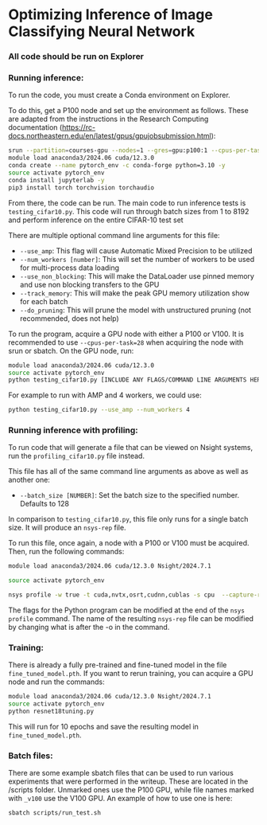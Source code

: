 # Optimizing Inference of Image Classifying Neural Network

### All code should be run on Explorer


### Running inference:

To run the code, you must create a Conda environment on Explorer.

To do this, get a P100 node and set up the environment as follows. These are adapted from the instructions in the Research Computing documentation (https://rc-docs.northeastern.edu/en/latest/gpus/gpujobsubmission.html):

```bash
srun --partition=courses-gpu --nodes=1 --gres=gpu:p100:1 --cpus-per-task=2 --mem=10GB --time=02:00:00 --pty /bin/bash
module load anaconda3/2024.06 cuda/12.3.0
conda create --name pytorch_env -c conda-forge python=3.10 -y
source activate pytorch_env
conda install jupyterlab -y
pip3 install torch torchvision torchaudio
```

From there, the code can be run. The main code to run inference tests is `testing_cifar10.py`. This code will run through batch sizes from 1 to 8192 and perform inference on the entire CIFAR-10 test set

There are multiple optional command line arguments for this file:
- `--use_amp`: This flag will cause Automatic Mixed Precision to be utilized
- `--num_workers [number]`: This will set the number of workers to be used for multi-process data loading
- `--use_non_blocking`: This will make the DataLoader use pinned memory and use non blocking transfers to the GPU
- `--track_memory`: This will make the peak GPU memory utilization show for each batch
- `--do_pruning`: This will prune the model with unstructured pruning (not recommended, does not help)

To run the program, acquire a GPU node with either a P100 or V100. It is recommended to use `--cpus-per-task=28` when acquiring the node with srun or sbatch. On the GPU node, run:

```bash
module load anaconda3/2024.06 cuda/12.3.0
source activate pytorch_env
python testing_cifar10.py [INCLUDE ANY FLAGS/COMMAND LINE ARGUMENTS HERE]
``` 

For example to run with AMP and 4 workers, we could use:

```bash
python testing_cifar10.py --use_amp --num_workers 4
```

### Running inference with profiling:

To run code that will generate a file that can be viewed on Nsight systems, run the `profiling_cifar10.py` file instead.

This file has all of the same command line arguments as above as well as another one:
- `--batch_size [NUMBER]`: Set the batch size to the specified number. Defaults to 128

In comparison to `testing_cifar10.py`, this file only runs for a single batch size. It will produce an `nsys-rep` file.

To run this file, once again, a node with a P100 or V100 must be acquired. Then, run the following commands:

```bash
module load anaconda3/2024.06 cuda/12.3.0 Nsight/2024.7.1

source activate pytorch_env

nsys profile -w true -t cuda,nvtx,osrt,cudnn,cublas -s cpu  --capture-range=cudaProfilerApi --cudabacktrace=true -x true -o no_workers_batch_128_amp python profiling_cifar10.py --use_amp --batch_size 128 --num_workers 0
```

The flags for the Python program can be modified at the end of the `nsys profile` command.
The name of the resulting `nsys-rep` file can be modified by changing what is after the -o in the command.

### Training:

There is already a fully pre-trained and fine-tuned model in the file `fine_tuned_model.pth`. If you want to rerun training, you can acquire a GPU node and run the commands:

```bash
module load anaconda3/2024.06 cuda/12.3.0 Nsight/2024.7.1
source activate pytorch_env
python resnet18tuning.py
```

This will run for 10 epochs and save the resulting model in `fine_tuned_model.pth`.

### Batch files:

There are some example sbatch files that can be used to run various experiments that were performed in the writeup. These are located in the /scripts folder. Unmarked ones use the P100 GPU, while file names marked with `_v100` use the V100 GPU. An example of how to use one is here:

```bash
sbatch scripts/run_test.sh
```
